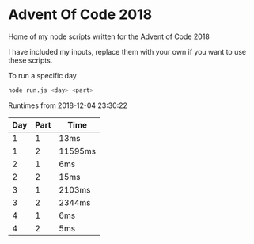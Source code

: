 # Advent Of Code 2018

Home of my node scripts written for the Advent of Code 2018

I have included my inputs, replace them with your own if you want to use these scripts.

To run a specific day
```bash
node run.js <day> <part>
```

Runtimes from 2018-12-04 23:30:22
 
Day | Part | Time
--- | --- | ---
1 | 1 | 13ms
1 | 2 | 11595ms
2 | 1 | 6ms
2 | 2 | 15ms
3 | 1 | 2103ms
3 | 2 | 2344ms
4 | 1 | 6ms
4 | 2 | 5ms
